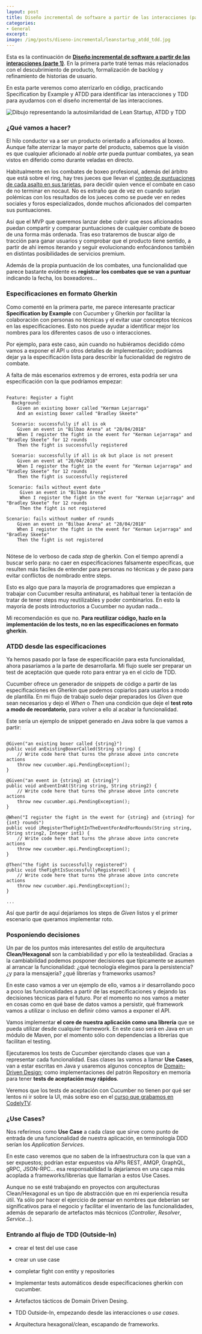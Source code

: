 ```yaml
---
layout: post
title: Diseño incremental de software a partir de las interacciones (parte 2)
categories:
- General
excerpt:
image: /img/posts/diseno-incremental/leanstartup_atdd_tdd.jpg
---
```


Esta es la continuación de **[Diseño incremental de software a partir de las interacciones (parte 1)](http://www.danilat.com/weblog/2019/04/10/diseno-incremental-de-software-a-partir-de-las-interacciones)**. En la primera parte traté temas más relacionados con el descubrimiento de producto, formalización de backlog y refinamiento de historias de usuario.

En esta parte veremos como aterrizarlo en código, practicando Specification by Example y ATDD para identificar las interacciones y TDD para ayudarnos con el diseño incremental de las interacciones.

![Dibujo representando la autosimilaridad de Lean Startup, ATDD y TDD](/img/posts/diseno-incremental/leanstartup_atdd_tdd.jpg "Lean Startup, ATDD y TDD")

### ¿Qué vamos a hacer?

El hilo conductor va a ser un producto orientado a aficionados al boxeo. Aunque falte aterrizar la mayor parte del producto, sabemos que la visión es que cualquier aficionado al *noble arte* pueda puntuar combates, ya sean vistos en diferido como durante veladas en directo.

Habitualmente en los combates de boxeo profesional, además del árbitro que está sobre el ring, hay tres jueces que llevan el [conteo de puntuaciones de cada asalto en sus tarjetas](https://photo.boxingscene.com/uploads/canelo-golovkin-scorecard.jpg), para decidir quien vence el combate en caso de no terminar en nocaut. No es extraño que de vez en cuando surjan polémicas con los resultados de los jueces como se puede ver en redes sociales y foros especializados, donde muchos aficionados del comparten sus puntuaciones.

Así que el MVP que queremos lanzar debe cubrir que esos aficionados puedan compartir y comparar puntuaciones de cualquier combate de boxeo de una forma más ordenada. Tras eso trataremos de buscar algo de tracción para ganar usuarios y comprobar que el producto tiene sentido, a partir de ahí iremos iterando y seguir evolucionando enfocándonos también en distintas posibilidades de servicios premium.

Además de la propia puntuación de los combates, una funcionalidad que parece bastante evidente es **registrar los combates que se van a puntuar** indicando la fecha, los boxeadores...

### Especificaciones en formato Gherkin

Como comenté en la primera parte, me parece interesante practicar **Specification by Example** con Cucumber y Gherkin por facilitar la colaboración con personas no técnicas y el evitar usar conceptos técnicos en las especificaciones. Esto nos puede ayudar a identificar mejor los nombres para los diferentes casos de uso o interacciones.

Por ejemplo, para este caso, aún cuando no hubiéramos decidido cómo vamos a exponer el API u otros detalles de implementación; podríamos dejar ya la especificación lista para describir la fucionalidad de registro de combate.

A falta de más escenarios extremos y de errores, esta podría ser una especificación con la que podríamos empezar:

<pre><code>
Feature: Register a fight
  Background:
    Given an existing boxer called "Kerman Lejarraga"
    And an existing boxer called "Bradley Skeete"

  Scenario: successfully if all is ok
    Given an event in "Bilbao Arena" at "28/04/2018"
    When I register the fight in the event for "Kerman Lejarraga" and "Bradley Skeete" for 12 rounds
    Then the fight is successfully registered

  Scenario: successfully if all is ok but place is not present
    Given an event at "28/04/2018"
    When I register the fight in the event for "Kerman Lejarraga" and "Bradley Skeete" for 12 rounds
    Then the fight is successfully registered

 Scenario: fails without event date
     Given an event in "Bilbao Arena"
     When I register the fight in the event for "Kerman Lejarraga" and "Bradley Skeete" for 12 rounds
     Then the fight is not registered

Scenario: fails without number of rounds
    Given an event in "Bilbao Arena" at "28/04/2018"
    When I register the fight in the event for "Kerman Lejarraga" and "Bradley Skeete"
    Then the fight is not registered

</code></pre>

Nótese de lo verboso de cada *step* de gherkin. Con el tiempo aprendí a buscar serlo para: no caer en especificaciones falsamente específicas, que resulten más fáciles de entender para personas no técnicas y de paso para evitar conflictos de nombrado entre steps.

Esto es algo que para la mayoría de programadores que empiezan a trabajar con Cucumber resulta antinatural, es habitual tener la tentación de tratar de tener steps muy reutilizables y poder combinarlos. En esto la mayoría de posts introductorios a Cucumber no ayudan nada...

Mi recomendación es que no. **Para reutilizar código, hazlo en la implementación de los tests, no en las especificaciones en formato gherkin**.

### ATDD desde las especificaciones

Ya hemos pasado por la fase de especificación para esta funcionalidad, ahora pasaríamos a la parte de desarrollarla. Mi flujo suele ser preparar un test de aceptación que quede roto para entrar ya en el ciclo de TDD.

Cucumber ofrece un generador de snippets de código a partir de las especificaciones en Gherkin que podemos copiarlos para usarlos a modo de plantilla. En mi flujo de trabajo suelo dejar preparados los *Given* que sean necesarios y dejo el *When* o *Then* una condición que deje el **test roto a modo de recordatorio**, para volver a ello al acabar la funcionalidad.

Este sería un ejemplo de snippet generado en Java sobre la que vamos a partir:

<pre><code>
@Given("an existing boxer called {string}")
public void anExistingBoxerCalled(String string) {
    // Write code here that turns the phrase above into concrete actions
    throw new cucumber.api.PendingException();
}

@Given("an event in {string} at {string}")
public void anEventInAt(String string, String string2) {
    // Write code here that turns the phrase above into concrete actions
    throw new cucumber.api.PendingException();
}

@When("I register the fight in the event for {string} and {string} for {int} rounds")
public void iRegisterTheFightInTheEventForAndForRounds(String string, String string2, Integer int1) {
    // Write code here that turns the phrase above into concrete actions
    throw new cucumber.api.PendingException();
}

@Then("the fight is successfully registered")
public void theFightIsSuccessfullyRegistered() {
    // Write code here that turns the phrase above into concrete actions
    throw new cucumber.api.PendingException();
}

...
</code></pre>

Así que partir de aquí dejaríamos los steps de *Given* listos y el primer escenario que queramos implementar roto.

### Posponiendo decisiones

Un par de los puntos más interesantes del estilo de arquitectura **Clean/Hexagonal** son la cambiabilidad y por ello la testeabilidad. Gracias a la cambiabilidad podemos posponer decisiones que típicamente se asumen al arrancar la funcionalidad: ¿qué tecnología elegimos para la persistencia? ¿y para la mensajería? ¿qué librerías y frameworks usamos?

En este caso vamos a ver un ejemplo de ello, vamos a ir desarrollando poco a poco las funcionalidades a partir de las especificaciones y dejando las decisiones técnicas para el futuro. Por el momento no nos vamos a meter en cosas como en qué base de datos vamos a persistir, qué framework vamos a utilizar o incluso en definir cómo vamos a exponer el API.

Vamos implementar **el core de nuestra aplicación como una librería** que se pueda utilizar desde cualquier framework. En este caso será en Java en un módulo de Maven, por el momento sólo con dependencias a librerías que facilitan el testing.

Ejecutaremos los tests de Cucumber ejercitando clases que van a representar cada funcionalidad. Esas clases las vamos a llamar **Use Cases**, van a estar escritas en Java y usaremos algunos conceptos de [Domain-Driven Design](https://www.danilat.com/weblog/2019/09/17/ddd-in-a-shot); como implementaciones del patrón Repository en memoria para tener **tests de aceptación muy rápidos**.

Veremos que los tests de aceptación con Cucumber no tienen por qué ser lentos ni ir sobre la UI, más sobre eso en el [curso que grabamos en CodelyTV](https://pro.codely.tv/library/buenas-practicas-de-bdd-con-cucumber/65205/about/).

### ¿Use Cases?

Nos referimos como **Use Case** a cada clase que sirve como punto de entrada de una funcionalidad de nuestra aplicación, en terminología DDD serían los *Application Services*.

En este caso veremos que no saben de la infraestructura con la que van a ser expuestos; podrían estar expuestos vía APIs REST, AMQP, GraphQL, gRPC, JSON-RPC... esa responsabilidad la dejaríamos en una capa más acoplada a frameworks/librerías que llamarían a estos Use Cases.

Aunque no se esté trabajando en proyectos con arquitecturas Clean/Hexagonal es un tipo de abstracción que en mi experiencia resulta útil. Ya sólo por hacer el ejercicio de pensar en nombres que deberían ser significativos para el negocio y facilitar el inventario de las funcionalidades, además de separarlo de artefactos más técnicos (*Controller*, *Resolver*, *Service*...).


### Entrando al flujo de TDD (Outside-In)


- crear el test del use case
- crear un use case
- completar fight con entity y repositories


- Implementar tests automáticos desde especificaciones gherkin con cucumber.
- Artefactos tácticos de Domain Driven Desing.
- TDD Outside-In, empezando desde las interacciones o *use cases*.
- Arquitectura hexagonal/clean, escapando de frameworks.
